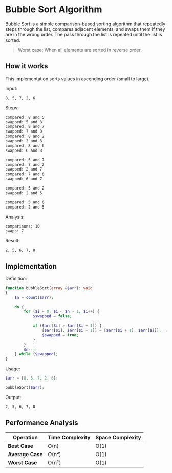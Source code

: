 # Bubble Sort Algorithm
Bubble Sort is a simple comparison-based sorting algorithm that repeatedly steps through the list, compares adjacent elements, and swaps them if they are in the wrong order. The pass through the list is repeated until the list is sorted.

> Worst case: When all elements are sorted in reverse order.

## How it works
This implementation sorts values in ascending order (small to large).

Input:
```txt
8, 5, 7, 2, 6
```

Steps:
```txt
compared: 8 and 5
swapped: 5 and 8
compared: 8 and 7
swapped: 7 and 8
compared: 8 and 2
swapped: 2 and 8
compared: 8 and 6
swapped: 6 and 8

compared: 5 and 7
compared: 7 and 2
swapped: 2 and 7
compared: 7 and 6
swapped: 6 and 7

compared: 5 and 2
swapped: 2 and 5

compared: 5 and 6
compared: 2 and 5
```

Analysis:
```txt
comparisons: 10
swaps: 7
```

Result:
```txt
2, 5, 6, 7, 8
```

## Implementation
Definition:
```php
function bubbleSort(array &$arr): void
{
    $n = count($arr);

    do {
        for ($i = 0; $i < $n - 1; $i++) {
            $swapped = false;

            if ($arr[$i] > $arr[$i + 1]) {
                [$arr[$i], $arr[$i + 1]] = [$arr[$i + 1], $arr[$i]];  // List assignment or array destructure
                $swapped = true;
            }
        }
        $n--;
    } while ($swapped);
}
```

Usage:
```php
$arr = [8, 5, 7, 2, 6];

bubbleSort($arr);
```

Output:
```txt
2, 5, 6, 7, 8
```

## Performance Analysis
| Operation        | Time Complexity | Space Complexity |
| ---------------- | --------------- | ---------------- |
| **Best Case**    | O(n)            | O(1)             |
| **Average Case** | O(n²)           | O(1)             |
| **Worst Case**   | O(n²)           | O(1)             |

